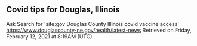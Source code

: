 ## Covid tips for Douglas, Illinois

Ask Search for 'site:gov Douglas County Illinois covid vaccine access'
https://www.douglascounty-ne.gov/health/latest-news
Retrieved on Friday, February 12, 2021 at 8:19AM (UTC)